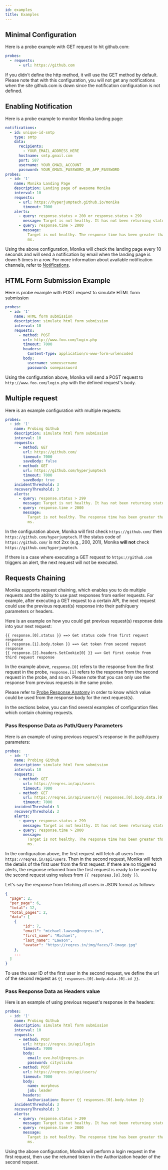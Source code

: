 ```yaml
---
id: examples
title: Examples
---
```


## Minimal Configuration

Here is a probe example with GET request to hit github.com:

```yaml
probes:
  - requests:
      - url: https://github.com
```

If you didn't define the http method, it will use the GET method by default. Please note that with this configuration, you will not get any notifications when the site github.com is down since the notification configuration is not defined.

## Enabling Notification

Here is a probe example to monitor Monika landing page:

```yaml
notifications:
  - id: unique-id-smtp
    type: smtp
    data:
      recipients:
        - YOUR_EMAIL_ADDRESS_HERE
      hostname: smtp.gmail.com
      port: 587
      username: YOUR_GMAIL_ACCOUNT
      password: YOUR_GMAIL_PASSWORD_OR_APP_PASSWORD
probes:
  - id: '1'
    name: Monika Landing Page
    description: Landing page of awesome Monika
    interval: 10
    requests:
      - url: https://hyperjumptech.github.io/monika
        timeout: 7000
    alerts:
      - query: response.status < 200 or response.status > 299
        message: Target is not healthy. It has not been returning status code 2xx.
      - query: response.time > 2000
        message:
          Target is not healthy. The response time has been greater than 2000
          ms.
```

Using the above configuration, Monika will check the landing page every 10 seconds and will send a notification by email when the landing page is down 5 times in a row. For more information about available notification channels, refer to [Notifications](https://hyperjumptech.github.io/monika/guides/notifications).

## HTML Form Submission Example

Here is probe example with POST request to simulate HTML form submission

```yaml
probes:
  - id: '1'
    name: HTML form submission
    description: simulate html form submission
    interval: 10
    requests:
      - method: POST
        url: http://www.foo.com/login.php
        timeout: 7000
        headers:
          Content-Type: application/x-www-form-urlencoded
        body:
          username: someusername
          password: somepassword
```

Using the configuration above, Monika will send a POST request to `http://www.foo.com/login.php` with the defined request's body.

## Multiple request

Here is an example configuration with multiple requests:

```yaml
probes:
  - id: '1'
    name: Probing Github
    description: simulate html form submission
    interval: 10
    requests:
      - method: GET
        url: https://github.com/
        timeout: 7000
        saveBody: false
      - method: GET
        url: https://github.com/hyperjumptech
        timeout: 7000
        saveBody: true
    incidentThreshold: 3
    recoveryThreshold: 3
    alerts:
      - query: response.status > 299
        message: Target is not healthy. It has not been returning status code 2xx.
      - query: response.time > 2000
        message:
          Target is not healthy. The response time has been greater than 2000
          ms.
```

In the configuration above, Monika will first check `https://github.com/` then `https://github.com/hyperjumptech`. If the status code of `https://github.com/` is not 2xx (e.g., 200, 201), Monika **will not** check `https://github.com/hyperjumptech`.

If there is a case where executing a GET request to `https://github.com` triggers an alert, the next request will not be executed.

## Requests Chaining

Monika supports request chaining, which enables you to do multiple requests and the ability to use past responses from earlier requests. For example, after executing a GET request to a certain API, the next request could use the previous request(s) response into their path/query parameters or headers.

Here is an example on how you could get previous request(s) response data into your next request:

```shell
{{ response.[0].status }} ==> Get status code from first request response
{{ response.[1].body.token }} ==> Get token from second request response
{{ response.[2].headers.SetCookie[0] }} ==> Get first cookie from third request response
```

In the example above, `response.[0]` refers to the response from the first request in the probe, `response.[1]` refers to the response from the second request in the probe, and so on. Please note that you can only use the response from previous requests in the same probe.

Please refer to [Probe Response Anatomy](https://hyperjumptech.github.io/monika/guides/probes#probe-response-anatomy) in order to know which value could be used from the response body for the next request(s).

In the sections below, you can find several examples of configuration files which contain chaining requests.

### Pass Response Data as Path/Query Parameters

Here is an example of using previous request's response in the path/query parameters:

```yaml
probes:
  - id: '1'
    name: Probing Github
    description: simulate html form submission
    interval: 10
    requests:
      - method: GET
        url: https://reqres.in/api/users
        timeout: 7000
      - method: GET
        url: https://reqres.in/api/users/{{ responses.[0].body.data.[0].id }}
        timeout: 7000
    incidentThreshold: 3
    recoveryThreshold: 3
    alerts:
      - query: response.status > 299
        message: Target is not healthy. It has not been returning status code 2xx.
      - query: response.time > 2000
        message:
          Target is not healthy. The response time has been greater than 2000
          ms.
```

In the configuration above, the first request will fetch all users from `https://reqres.in/api/users`. Then in the second request, Monika will fetch the details of the first user from the first request. If there are no triggered alerts, the response returned from the first request is ready to be used by the second request using values from `{{ responses.[0].body }}`.

Let's say the response from fetching all users in JSON format as follows:

```json
{
  "page": 2,
  "per_page": 6,
  "total": 12,
  "total_pages": 2,
  "data": [
    {
        "id": 7,
        "email": "michael.lawson@reqres.in",
        "first_name": "Michael",
        "last_name": "Lawson",
        "avatar": "https://reqres.in/img/faces/7-image.jpg"
    },
    ...
  ]
}
```

To use the user ID of the first user in the second request, we define the url of the second request as `{{ responses.[0].body.data.[0].id }}`.

### Pass Response Data as Headers value

Here is an example of using previous request's response in the headers:

```yaml
probes:
  - id: '1'
    name: Probing Github
    description: simulate html form submission
    interval: 10
    requests:
      - method: POST
        url: https://reqres.in/api/login
        timeout: 7000
        body:
          email: eve.holt@reqres.in
          password: cityslicka
      - method: POST
        url: https://reqres.in/api/users/
        timeout: 7000
        body:
          name: morpheus
          job: leader
        headers:
          Authorization: Bearer {{ responses.[0].body.token }}
    incidentThreshold: 3
    recoveryThreshold: 3
    alerts:
      - query: response.status > 299
        message: Target is not healthy. It has not been returning status code 2xx.
      - query: response.time > 2000
        message:
          Target is not healthy. The response time has been greater than 2000
          ms.
```

Using the above configuration, Monika will perform a login request in the first request, then use the returned token in the Authorization header of the second request.
